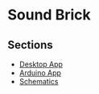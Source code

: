 # Sound Brick

## Sections

-   [Desktop App](./desktop/)
-   [Arduino App](./arduino/)
-   [Schematics](./schematics/)
